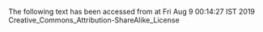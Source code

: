The following text has been accessed from at Fri Aug 9 00:14:27 IST 2019
Creative_Commons_Attribution-ShareAlike_License
